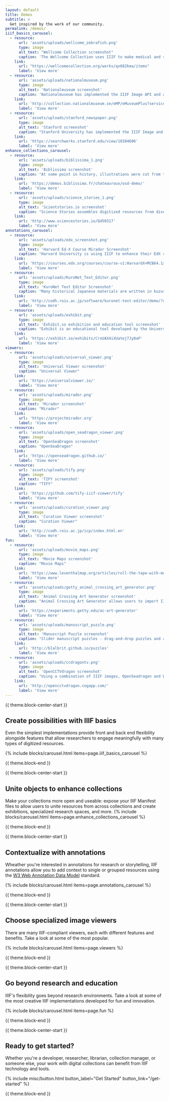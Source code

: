 ```yaml
---
layout: default
title: Demos
subtitle: >
  Get inspired by the work of our community.
permalink: /demos/
iiif_basics_carousel:
  - resource:
      url: 'assets/uploads/wellcome_zebrafish.png'
      type: image
      alt_text: "Wellcome Collection screenshot"
      caption: 'The Wellcome Collection uses IIIF to make medical and scientific materials available via a Mirador viewer, which allows deep zoom as well as the ability to view books and other bound materials in correct page order. IIIF is also used to dynamically offer multiple image download sizes to users.'
    link:
      url: "https://wellcomecollection.org/works/qx682kma/items"
      label: 'View more'  
  - resource:
      url: 'assets/uploads/nationalmuseum.png'
      type: image
      alt_text: 'Nationalmuseum screenshot'
      caption: 'Nationalmuseum has implemented the IIIF Image API and an OpenSeadragon viewer. This allows smooth, deep zooming on images as well as the ability to easily switch out front end tools and back end systems.'
    link:
      url: 'http://collection.nationalmuseum.se/eMP/eMuseumPlus?service=direct/1/ResultDetailView/result.inline.lightbox.t1.collection_lightbox.$TspTitleImageLink.link&sp=13&sp=Sexhibition&sp=SfilterDefinition&sp=0&sp=2&sp=3&sp=SdetailView&sp=11&sp=Sdetail&sp=1&sp=T&sp=0&sp=Slightbox_3x4&sp=0&sp=T&sp=1#exhibitionReferences'
      label: 'View more'
  - resource:
      url: 'assets/uploads/stanford_newspaper.png'
      type: image
      alt_text: 'Stanford screenshot'
      caption: "Stanford University has implemented the IIIF Image and Presentation APIs, which allow display of multi-image objects such as the newspaper shown here. Openly available IIIF Manifest files provide users the ability to work with these resources across IIIF-enabled sites and tools."
    link:
      url: 'https://searchworks.stanford.edu/view/10384606'
      label: 'View more'
enhance_collections_carousel:
  - resource:
      url: 'assets/uploads/biblissima_1.png'
      type: image
      alt_text: 'Biblissima screenshot'
      caption: "At some point in history, illustrations were cut from the pages of Manuscript 5 of the Municipal Library of Châteauroux and sold. Today, the manuscript is held in the digital collections of the Bibliothèque virtuelle des manuscrits médiévaux, and the missing illustrations are held in the collection of the Bibliothèque nationale de France. Both institutions make their collections openly available via IIIF, allowing Biblissima, a portal for manuscript research, to digitally reunite the missing illustrations with their pages so researchers can view them as intended."
    link:
      url: 'https://demos.biblissima.fr/chateauroux/osd-demo/'
      label: 'View more'
  - resource:
      url: 'assets/uploads/science_stories_1.png'
      type: image
      alt_text: 'Scientstories.io screenshot'
      caption: "Science Stories assembles digitized resources from diverse collections to highlight the research and experiences of historical and contemporary scientists. In this example, IIIF-enabled photographs from the Smithsonian Institute Archives and National Portrait Gallery (US) are assembled to show physicist Chien-Shiung Wu at work, alongside videos about her work and a timeline of her career compiled from other sites. Each resource links back to its source repository, providing opportunities for further exploration."
    link:
      url: 'http://www.sciencestories.io/Q450317'
      label: 'View more'
annotations_carousel:
  - resource:
      url: 'assets/uploads/edx_screenshot.png'
      type: image
      alt_text: 'Harvard Ed-X Course Mirador Screenshot'
      caption: "Harvard University is using IIIF to enhance their EdX course offerings. Here, the Mirador viewer displays an image of a cell with IIIF annotations showing its parts, allowing students to zoom in and out to see the relative size of each of the parts compared to the whole of the cell. Each course session focuses on different cell parts, and the viewer brings students to the corresponding area of the image when students view the session pages."
    link:
      url: 'https://courses.edx.org/courses/course-v1:HarvardX+MCB64.1x+2T2016/d16e07a5cec442eeb7cd9dfcb695dce0/'
      label: 'View more'
  - resource:
      url: 'assets/uploads/KuroNet_Text_Editor.png'
      type: image
      alt_text: 'KuroNet Text Editor Screenshot'
      caption: "Many historical Japanese materials are written in kuzushiji, a form of cursive writing that most Japanese people can’t read today. This tool allows researchers to highlight characters in a IIIF-enabled kuzushiji document so that AI-driven cursive Optical Character Recognition (OCR) can suggest the characters likely to be depicted, allowing easy interpretation."
    link:
      url: 'http://codh.rois.ac.jp/software/kuronet-text-editor/demo/?curation=https://mp.ex.nii.ac.jp/api/curation/json//02fb226f-a249-4403-9363-c032324aa1e8&mode=annotation&lang=en'
      label: 'View more'
  - resource:
      url: 'assets/uploads/exhibit.png'
      type: image
      alt_text: 'Exhibit.so exhibition and education tool screenshot'
      caption: "Exhibit is an educational tool developed by the University of St Andrews and Mnemoscene in response to remote teaching needs during the Covid-19 pandemic. It allows users to easily develop guided annotation experiences for individual or grouped IIIF resources. In this example, annotations guide the viewer through images illustrating Edweard Muybridge’s accidental creation of the first motion picture in the 1880’s. While the tool was developed for faculty at the University to use in teaching, they have made the tool openly available, and it works with any IIIF-enabled resource that makes a Manifest file openly available."
    link:
      url: 'https://exhibit.so/exhibits/CroUAX4iXUatej7Jy8aP'
      label: 'View more'
viewers:
  - resource:
      url: 'assets/uploads/universal_viewer.png'
      type: image
      alt_text: 'Universal Viewer screenshot'
      caption: "Universal Viewer"
    link:
      url: 'https://universalviewer.io/'
      label: 'View more'
  - resource:
      url: 'assets/uploads/mirador.png'
      type: image
      alt_text: 'Mirador screenshot'
      caption: "Mirador"
    link:
      url: 'https://projectmirador.org'
      label: 'View more'
  - resource:
      url: 'assets/uploads/open_seadragon_viewer.png'
      type: image
      alt_text: 'OpenSeaDragon screenshot'
      caption: "OpenSeaDragon"
    link:
      url: 'https://openseadragon.github.io/'
      label: 'View more'
  - resource:
      url: 'assets/uploads/tify.png'
      type: image
      alt_text: 'TIFY screenshot'
      caption: "TIFY"
    link:
      url: 'https://github.com/tify-iiif-viewer/tify'
      label: 'View more'
  - resource:
      url: 'assets/uploads/curation_viewer.png'
      type: image
      alt_text: 'Curation Viewer screenshot'
      caption: "Curation Viewer"
    link:
      url: 'http://codh.rois.ac.jp/icp/index.html.en'
      label: 'View more'
fun: 
  - resource:
      url: 'assets/uploads/movie_maps.png'
      type: image
      alt_text: 'Movie Maps screenshot'
      caption: "Movie Maps"
    link:
      url: 'https://www.leventhalmap.org/articles/roll-the-tape-with-moviemaps/'
      label: 'View more'
  - resource:
      url: 'assets/uploads/getty_animal_crossing_art_generator.png'
      type: image
      alt_text: 'Animal Crossing Art Generator screenshot'
      caption: "Animal Crossing Art Generator allows users to import IIIF-enabled artworks from global museums and create Animal Crossing patterns for shirts, wall and floor coverings, paintings for an easel or canvas, and for display on mannequins, via a QR code created by the Generato for the chosen artwork."
    link:
      url: 'https://experiments.getty.edu/ac-art-generator'
      label: 'View more'
  - resource:
      url: 'assets/uploads/manuscript_puzzle.png'
      type: image
      alt_text: 'Manuscript Puzzle screenshot'
      caption: "Slider manuscript puzzles - drag-and-drop puzzles and a Medieval Word Maker, created by Ben Albritton, Stanford University Libraries."
    link:
      url: 'http://blalbrit.github.io/puzzles'
      label: 'View more'
  - resource:
      url: 'assets/uploads/ccdragontv.png'
      type: image
      alt_text: 'OpenCCTVdragon screenshot'
      caption: "Using a combination of IIIF images, OpenSeadragon and WebSockets, it playfully explores what surveillance of visitor activity might look like in a scenario where up to 9 participants can browse a collection of zoomable images, whilst having their activity monitored in real time in a simulated 'control room'."
    link:
      url: 'http://opencctvdragon.cogapp.com/'
      label: 'View more'
---
```


{{ theme.block-center-start }}

## Create possibilities with IIIF basics

Even the simplest implementations provide front and back end flexibility alongside features that allow researchers to engage meaningfully with many types of digitized resources.


{% include blocks/carousel.html items=page.iiif_basics_carousel %}

{{ theme.block-end }}



{{ theme.block-center-start }}

## Unite objects to enhance collections

Make your collections more open and useable: expose your IIIF Manifest files to allow users to unite resources from across collections and create exhibitions, specialized research spaces, and more.
{% include blocks/carousel.html items=page.enhance_collections_carousel %}


{{ theme.block-end }}

{{ theme.block-center-start }}

## Contextualize with annotations
Wheather you're interested in annotations for research or storytelling, IIIF annotations allow you to add context to single or grouped resources using the [W3 Web Annotation Data Model](https://www.w3.org/TR/annotation-model/) standard.

{% include blocks/carousel.html items=page.annotations_carousel %}

{{ theme.block-end }}



{{ theme.block-center-start }}


## Choose specialized image viewers

There are many IIIF-compliant viewers, each with different features and benefits. Take a look at some of the most popular.

{% include blocks/carousel.html items=page.viewers %}

{{ theme.block-end }}

{{ theme.block-center-start }}

## Go beyond research and education

IIIF's flexibility goes beyond research environments. Take a look at some of the most creative IIIF implementations developed for fun and innovation.


{% include blocks/carousel.html items=page.fun %}


{{ theme.block-end }}


{{ theme.block-center-start }}

## Ready to get started?

Whether you're a developer, researcher, librarian, collection manager, or someone else, your work with digital collections can benefit from IIIF technology and tools.

{% include misc/button.html button_label="Get Started" button_link="/get-started" %}

{{ theme.block-end }}
